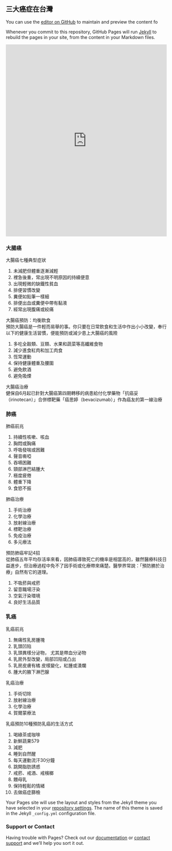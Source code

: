## 三大癌症在台灣

You can use the [editor on GitHub](https://github.com/s05410111/cancer/edit/master/index.md) to maintain and preview the content fo

Whenever you commit to this repository, GitHub Pages will run [Jekyll](https://jekyllrb.com/) to rebuild the pages in your site, from the content in your Markdown files.

<iframe src="https://plotdb.io/v/chart/20863" width="100%" height="600px" allowfullscreen="true" frameborder="0"></iframe>

### 大腸癌

大腸癌七種典型症狀
1.	未減肥但體重逐漸減輕
2.	裡急後重，常出現不明原因的持續便意
3.	出現輕微的缺鐵性貧血
4.	排便習慣改變
5.	糞便如鉛筆一樣細
6.	排便出血或糞便中帶有黏液
7.	經常出現腹痛或絞痛

大腸癌預防：均衡飲食
<br>預防大腸癌是一件輕而易舉的事。你只要在日常飲食和生活中作出小小改變，奉行以下的健康生活習慣，便能預防或減少患上大腸癌的風險</br>
1.	多吃全穀類、豆類、水果和蔬菜等高纖維食物
2.	減少進食紅肉和加工肉食
3.	恆常運動
4.	保持健康體重及腰圍
5.	避免飲酒
6.	避免吸煙

大腸癌治療
<br>健保自6月起已針對大腸癌第四期轉移的病患給付化學藥物「抗癌妥（irinotecan）」合併標靶藥「癌思婷（bevacizumab）」作為癌友的第一線治療</br>

### 肺癌

肺癌前兆
1.	持續性咳嗽、咳血
2.	胸悶或胸痛
3.	呼吸發喘或困難
4.	聲音嘶啞
5.	吞嚥困難
6.	頸部淋巴結腫大
7.	極度疲倦
8.	體重下降
9.	食慾不振

肺癌治療
1.	手術治療
2.	化學治療
3.	放射線治療
4.	標靶治療
5.	免疫治療
6.	多元療法

預防肺癌牢記4招
<br>從肺癌五年平均存活率來看，因肺癌導致死亡的機率是相當高的，雖然醫療科技日益進步，但治療過程中免不了因手術或化療帶來痛楚。醫學界常說：「預防勝於治療」自然有它的道理。</br>
1.	不吸菸與戒菸
2.	留意職場汙染
3.	空氣汙染環境
4.	良好生活品質

### 乳癌

乳癌前兆
1.	無痛性乳房腫塊
2.	乳頭凹陷
3.	乳頭異樣分泌物， 尤其是帶血分泌物
4.	乳房外型改變，局部凹陷或凸出
5.	乳房皮膚有橘 皮樣變化，紅腫或潰爛
6.	腫大的腋下淋巴腺

乳癌治療
1.	手術切除
2.	放射線治療 
3.	化學治療
4.	賀爾蒙療法

乳癌預防10種預防乳癌的生活方式
1.	喝綠茶或咖啡
2.	新鮮蔬果579
3.	減肥
4.	睡到自然醒
5.	每天運動流汗30分鐘
6.	跳開脂肪誘惑
7.	戒菸、戒酒、戒檳榔
8.	餵母乳
9.	保持輕鬆的情緒
10.	去做癌症篩檢


Your Pages site will use the layout and styles from the Jekyll theme you have selected in your [repository settings](https://github.com/s05410111/cancer/settings). The name of this theme is saved in the Jekyll `_config.yml` configuration file.

### Support or Contact

Having trouble with Pages? Check out our [documentation](https://help.github.com/categories/github-pages-basics/) or [contact support](https://github.com/contact) and we’ll help you sort it out.
